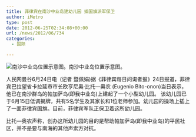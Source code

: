```yaml
---
title: 菲律宾在南沙中业岛建幼儿园 插国旗派军保卫
author: iMetro
type: post
date: 2012-06-25T02:34:08+00:00
url: /news/2012/06/734
categories:
  - 国际

---
```

![南沙中业岛位置示意图。][1]南沙中业岛位置示意图。

人民网曼谷6月24日电&#160; (记者 暨佩娟)据《菲律宾每日问询者报》24日报道，菲律宾巴拉望省卡拉延市市长欧亨尼奥·比托—奥农 (Eugenio Bito-onon)当日表示，他已在南沙群岛的帕加萨岛(即我中业岛)上建起了一个小型幼儿园。 该幼儿园已于6月15日低调揭牌，共有5名学生及其家长和1位老师参加。幼儿园的操场上插上了一面菲律宾国旗。目前，菲律宾军队正保卫着这所幼儿园。

比托—奥农声称，创办这所幼儿园的目的是帮助帕加萨岛(即我中业岛)的平民社区，并不是要与南海的其他声索方对抗。

 [1]: http://i2.sinaimg.cn/dy/w/2012-06-24/U660P1T1D24647639F21DT20120625095652.jpg "南沙中业岛位置示意图。"